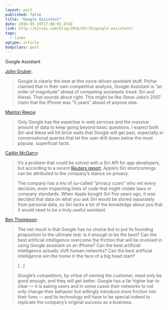 ```yaml
---
layout: post 
published: false 
title: "Google Assistant" 
date: 2016-05-19T17:08:01.874Z 
link: http://mjtsai.com/blog/2016/05/19/google-assistant/ 
tags:
  - links
ogtype: article 
bodyclass: post 
---
```


Google Assistant

[John Gruber](http://daringfireball.net/linked/2016/05/18/google-io-2016):

> Google is clearly the best at this voice-driven assistant stuff. Pichai claimed that in their own competitive analysis, Google Assistant is “an order of magnitude” ahead of competing assistants (read: Siri and Alexa). That sounds about right. This might be like Steve Jobs’s 2007 claim that the iPhone was “5 years” ahead of anyone else.

[Manton Reece](http://www.manton.org/2016/05/wanting-an-open-voice-assistant-platform.html):

> Only Google has the expertise in web services and the massive amount of data to keep going beyond basic questions. I expect both Siri and Alexa will hit brick walls that Google will get past, especially in conversational queries that let the user drill down below the most popular, superficial facts.

[Caitlin McGarry](http://www.macworld.com/article/3072452/software/google-assistant-makes-it-clear-that-siri-is-seriously-behind.html):

> It’s a problem that could be solved with a Siri API for app developers, but according to a recent [Reuters report](http://www.reuters.com/article/us-apple-encryption-privacy-insight-idUSKCN0WN0BO), Apple’s Siri shortcomings can be attributed to the company’s stance on privacy.
> 
> The company has a trio of so-called “privacy czars” who vet every decision, even inspecting lines of code that might violate laws or company standards. When Apple bought Siri five years ago, it was decided that data on what you ask Siri would be stored separately from personal data, so Siri lacks a lot of the knowledge about you that it would need to be a truly useful assistant.

[Ben Thompson](https://stratechery.com/2016/googles-go-to-market-gap/):

> The net result is that Google has no choice but to put its founding proposition to the ultimate test: is it enough to be the best? Can the best artificial intelligence overcome the friction that will be involved in using Google assistant on an iPhone? Can the best artificial intelligence actually shift human networks? Can the best artificial intelligence win the home in the face of a big head start?
> 
> […]
> 
> Google’s competitors, by virtue of owning the customer, need only be good enough, and they will get better. Google has a far higher bar to clear — it is asking users and in some cases their networks to not only change their behavior but willingly introduce _more_ friction into their lives — and its technology will have to be special indeed to replicate the company’s original success as a business.